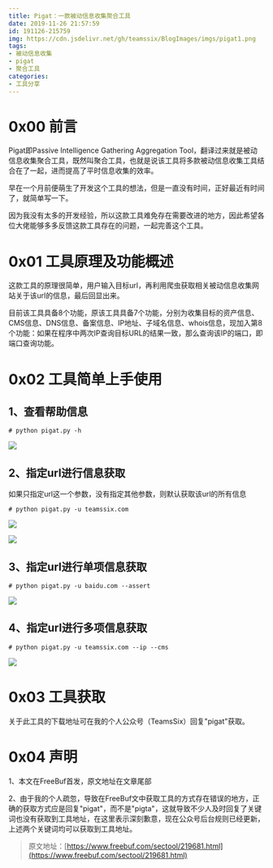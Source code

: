 ```yaml
---
title: Pigat：一款被动信息收集聚合工具
date: 2019-11-26 21:57:59
id: 191126-215759
img: https://cdn.jsdelivr.net/gh/teamssix/BlogImages/imgs/pigat1.png
tags:
- 被动信息收集
- pigat
- 聚合工具
categories:
- 工具分享
---
```

# 0x00 前言
Pigat即Passive Intelligence Gathering Aggregation Tool，翻译过来就是被动信息收集聚合工具，既然叫聚合工具，也就是说该工具将多款被动信息收集工具结合在了一起，进而提高了平时信息收集的效率。

早在一个月前便萌生了开发这个工具的想法，但是一直没有时间，正好最近有时间了，就简单写一下。
<!--more-->
因为我没有太多的开发经验，所以这款工具难免存在需要改进的地方，因此希望各位大佬能够多多反馈这款工具存在的问题，一起完善这个工具。

# 0x01 工具原理及功能概述
这款工具的原理很简单，用户输入目标url，再利用爬虫获取相关被动信息收集网站关于该url的信息，最后回显出来。

目前该工具具备8个功能，原该工具具备7个功能，分别为收集目标的资产信息、CMS信息、DNS信息、备案信息、IP地址、子域名信息、whois信息，现加入第8个功能：如果在程序中两次IP查询目标URL的结果一致，那么查询该IP的端口，即端口查询功能。

# 0x02 工具简单上手使用
## 1、查看帮助信息
```
# python pigat.py -h
```
![](https://cdn.jsdelivr.net/gh/teamssix/BlogImages/imgs/pigat1.png)

## 2、指定url进行信息获取
如果只指定url这一个参数，没有指定其他参数，则默认获取该url的所有信息
```
# python pigat.py -u teamssix.com
```
![](https://cdn.jsdelivr.net/gh/teamssix/BlogImages/imgs/pigat2.png)

![](https://cdn.jsdelivr.net/gh/teamssix/BlogImages/imgs/pigat3.png)

## 3、指定url进行单项信息获取
```
# python pigat.py -u baidu.com --assert
```
![](https://cdn.jsdelivr.net/gh/teamssix/BlogImages/imgs/pigat4.png)

## 4、指定url进行多项信息获取
```
# python pigat.py -u teamssix.com --ip --cms
```
![](https://cdn.jsdelivr.net/gh/teamssix/BlogImages/imgs/pigat5.png)

# 0x03 工具获取
关于此工具的下载地址可在我的个人公众号（TeamsSix）回复"pigat"获取。

# 0x04 声明
1、本文在FreeBuf首发，原文地址在文章尾部

2、由于我的个人疏忽，导致在FreeBuf文中获取工具的方式存在错误的地方，正确的获取方式应是回复"pigat"，而不是"pigta"，这就导致不少人及时回复了关键词也没有获取到工具地址，在这里表示深刻歉意，现在公众号后台规则已经更新，上述两个关键词均可以获取到工具地址。

>原文地址：[https://www.freebuf.com/sectool/219681.html](https://www.freebuf.com/sectool/219681.html)